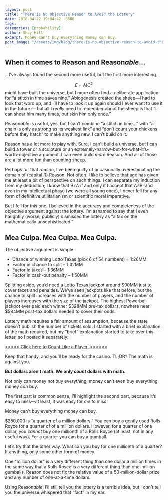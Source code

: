 ```yaml
---
layout: post
title: "There is No Objective Reason to Avoid the Lottery"
date: 2018-04-22 19:04:42 -0500
tags:
categories: [probability]
author: Shay Hill
excerpt: Money can’t buy everything money can buy.
post_image: "/assets/img/blog/there-is-no-objective-reason-to-avoid-the-lottery/sheep.png"
---
```


## When it comes to Reason and Reason*able*…
…I’ve always found the second more useful, but the first more interesting.

$$E=MC^2$$ might have built the universe, but I more often find a deliberate application for “a stitch in time saves nine.” Abiogenesis created the sheep—I had to look that word up, and I’ll have to look it up again should I ever want to use it in the future — but all I *really* need to remember about the sheep is that “I can shear him many times, but skin him only once.”

Reason*able* is useful, yes, but I can’t combine “a stitch in time…” with “a chain is only as strong as its weakest link” and “don’t count your chickens before they hatch” to make anything new. I can’t build on it.

Reason has a lot more to play with. Sure, I can’t build a universe, but I can build a tower or a sculpture or an extremely-narrow-but-for-what-it’s-worth-objective argument. I can even build *more* Reason. And all of those are a lot more fun than counting sheep.

Perhaps for that *reason*, I’ve been guilty of occasionally overestimating the domain of (capital R) Reason. Not often. I like to believe that age has given me at least a bit of perspective on such things. I can separate my induction from my deduction; I know that B≠A if and only if I accept that A≠B; and even in my intellectual phase (we were all young once), I never fell for any form of definitive utilitarianism or scientific moral imperative.

But I fell for this one. I believed in the accuracy and completeness of the objective argument against the lottery. I’m ashamed to say that I even haughtily (worse, publicly) dismissed the lottery as “a tax on the mathematically unsophisticated.”

## **Mea Culpa. Mea Culpa. Mea Culpa.**

The objective argument is simple:

* Chance of winning Lotto Texas (pick 6 of 54 numbers) = 1:26MM
* Factor in chance to split – 1:32MM
* Factor in taxes – 1:36MM
* Factor in cash-out penalty – 1:50MM

Splitting aside, you’d need a Lotto Texas jackpot around $90MM just to cover taxes and penalties. We’ve seen jackpots like that before, but the chance to split increases with the number of players, and the number of players increases with the size of the jackpot. The highest Powerball jackpot ever paid each winner $328MM pre-tax dollars, nowhere near $584MM *post*-tax dollars needed to cover their odds.

Lottery math requires a fair amount of assumption, because the state doesn’t publish the number of tickets sold. I started with a brief explanation of the math required, but my “brief” explanation started to take over this letter, so I posted it separately:

[>>>>> Click here to Count Like a Player. <<<<<<](/count-like-a-player/)

Keep that handy, and you’ll be ready for the casino. TL;DR? The math is against you.

**But dollars aren’t math. We only *count* dollars with math.**

Not only can money not buy everything, money can’t even buy everything money *can* buy.

The first part is common sense, I’ll highlight the second part, because it’s easy to miss—at least, it was easy for *me* to miss.

<aside markdown="1">
Money can't buy everything money can buy.
</aside>

$250,000 is “a quarter of a million dollars.” You can buy a gently used Rolls Royce for a quarter of of a million dollars. However, for a quarter of one dollar, you *cannot* buy one millionth of a Rolls Royce (at least, not in any useful way). For a quarter you can buy a gumball.

Let’s try that the other way. What can you buy for one millionth of a quarter? If anything, only some other form of money.

One “million dollar” is a very different thing than one dollar a million times in the same way that a Rolls Royce is a very different thing than one-million gumballs. Reason does not fix the relative value of a 50-million-dollar prize and any number of one-at-a-time dollars.

Using Reason*able*, I’ll still tell you the lottery is a terrible idea, but I *can’t* tell you the universe whispered that “fact” in my ear.

